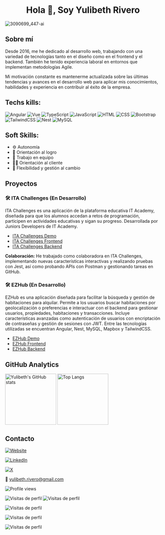 <div align="center">

# Hola 👋, Soy Yulibeth Rivero

</div>

![3090699_447-ai](https://github.com/Yul1b3th/Yul1b3th/assets/113106963/79f3699f-34d8-47a5-a7ea-9307b2f1648b)

## Sobre mí

Desde 2016, me he dedicado al desarrollo web, trabajando con una variedad de tecnologías tanto en el diseño como en el frontend y el backend. También he tenido experiencia laboral en entornos que implementan metodologías Agile.

Mi motivación constante es mantenerme actualizada sobre las últimas tendencias y avances en el desarrollo web para aplicar mis conocimientos, habilidades y experiencia en
contribuir al éxito de la empresa.





## Techs kills:

![Angular](https://img.shields.io/badge/Angular-red?style=flat&color=EC0347) ![Vue](https://img.shields.io/badge/Vue-red?style=flat&color=3FB27F)
![TypeScript](https://img.shields.io/badge/TypeScript-red?style=flat&color=2F74C0) ![JavaScript](https://img.shields.io/badge/JavaScript-red?style=flat&color=EFD81D)
![HTML](https://img.shields.io/badge/HTML-red?style=flat&color=DD4B25) ![CSS](https://img.shields.io/badge/CSS-red?style=flat&color=254BDD)
![Bootstrap](https://img.shields.io/badge/Bootstrap-red?style=flat&color=6A10ED) ![TailwindCSS](https://img.shields.io/badge/TailwindCSS-red?style=flat&color=36B7F0)
![Nest](https://img.shields.io/badge/Nest-red?style=flat&color=E32747) ![MySQL](https://img.shields.io/badge/MySQL-red?style=flat&color=005E86)

## Soft Skills:

- ⚙️ Autonomía
- 🎯 Orientación al logro
- 👥 Trabajo en equipo
- 👩‍💼 Orientación al cliente
- 🔄 Flexibilidad y gestión al cambio

## Proyectos

### 🛠️ ITA Challenges (En Desarrollo)
ITA Challenges es una aplicación de la plataforma educativa IT Academy, diseñada para que los alumnos accedan a retos de programación, participen en actividades educativas y sigan su progreso. Desarrollada por Juniors Developers de IT Academy.

- [ITA Challenges Demo](http://dev.ita-challenges.eurecatacademy.org/ita-challenge/challenges)
- [ITA Challenges Frontend](https://github.com/IT-Academy-BCN/ita-challenges-frontend)
- [ITA Challenges Backend](https://github.com/IT-Academy-BCN/ita-challenges-backend)

**Colaboración:** He trabajado como colaboradora en ITA Challenges, implementando nuevas características interactivas y realizando pruebas con Jest, así como probando APIs con Postman y gestionando tareas en GitHub.

### 🛠️ EZHub (En Desarrollo)
EZHub es una aplicación diseñada para facilitar la búsqueda y gestión de habitaciones para alquilar. Permite a los usuarios buscar habitaciones por geolocalización o preferencias e interactuar con el backend para gestionar usuarios, propiedades, habitaciones y transacciones. Incluye características avanzadas como autenticación de usuarios con encriptación de contraseñas y gestión de sesiones con JWT. Entre las tecnologías utilizadas se encuentran Angular, Nest, MySQL, Mapbox y TailwindCSS.

- [EZHub Demo](https://ezhub.vercel.app/)
- [EZHub Frontend](https://github.com/Yul1b3th/ezhub-frontend)
- [EZHub Backend](https://github.com/Yul1b3th/ezhub-backend)


## GitHub Analytics

<!-- ![Yulibeth's GitHub stats](https://github-readme-stats.vercel.app/api?username=yul1b3th&show_icons=true&theme=tokyonight)

![Top Langs](https://github-readme-stats.vercel.app/api/top-langs/?username=yul1b3th&layout=compact&theme=tokyonight) -->

<div>
  <img src="https://github-readme-stats.vercel.app/api?username=yul1b3th&show_icons=true&theme=tokyonight" alt="Yulibeth's GitHub stats" height="165">
  <img src="https://github-readme-stats.vercel.app/api/top-langs/?username=yul1b3th&layout=compact&theme=tokyonight" alt="Top Langs" height="165">
</div>

## Contacto

[![Website](https://img.shields.io/badge/🔗Website-blue?style=flat&color=fff4df)](https://yul1b3th.github.io/)

[![LinkedIn](https://img.shields.io/badge/LinkedIn-blue?style=flat&logo=linkedin&color=0077B5)](https://www.linkedin.com/in/yulibeth-rivero/)

[![X](https://img.shields.io/badge/X-000000?style=flat&logo=x&logoColor=white)](https://x.com/YulibethRivero)



📧 [yulibeth.rivero@gmail.com](mailto:yulibeth.rivero@gmail.com)



<!--
**Yul1b3th/Yul1b3th** is a ✨ _special_ ✨ repository because its `README.md` (this file) appears on your GitHub profile.

Here are some ideas to get you started:

- 🔭 I’m currently working on ...
- 🌱 I’m currently learning ...
- 👯 I’m looking to collaborate on ...
- 🤔 I’m looking for help with ...
- 💬 Ask me about ...
- 📫 How to reach me: ...
- 😄 Pronouns: ...
- ⚡ Fun fact: ...
-->

![Profile views](https://komarev.com/ghpvc/?username=Yul1b3th&color=brightgreen)

![Visitas de perfil](https://visitor-badge.laobi.icu/badge?page_id=Yul1b3th)
![Visitas de perfil](https://hits.seeyoufarm.com/api/count/incr/badge.svg?url=https%3A%2F%2Fgithub.com%2FYul1b3th&count_bg=%2379C83D&title_bg=%23555555&icon=&icon_color=%23E7E7E7&title=visitas&edge_flat=false)
<!-- Contador de visitas -->
![Visitas de perfil](https://hits.seeyoufarm.com/api/count/incr/badge.svg?url=https%3A%2F%2Fgithub.com%2FYul1b3th&count_bg=%2379C83D&title_bg=%23555555&icon=&icon_color=%23E7E7E7&title=visitas&edge_flat=false)

<!-- Contador de visitas -->
![Visitas de perfil](https://hits.seeyoufarm.com/api/count/incr/badge.svg?url=https%3A%2F%2Fgithub.com%2FYul1b3th&count_bg=%2379C83D&title_bg=%23555555&icon=&icon_color=%23E7E7E7&title=visitas&edge_flat=false)

<!-- Contador de visitas -->
![Visitas de perfil](https://hits.seeyoufarm.com/api/count/incr/badge.svg?url=https%3A%2F%2Fgithub.com%2FYul1b3th&count_bg=%2379C83D&title_bg=%23555555&icon=&icon_color=%23E7E7E7&title=visitas&edge_flat=false)

